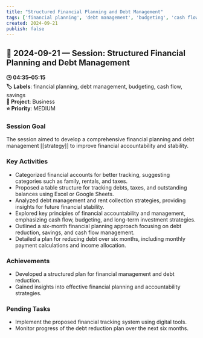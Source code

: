 ```yaml
---
title: "Structured Financial Planning and Debt Management"
tags: ['financial planning', 'debt management', 'budgeting', 'cash flow', 'savings']
created: 2024-09-21
publish: false
---
```


## 📅 2024-09-21 — Session: Structured Financial Planning and Debt Management

**🕒 04:35–05:15**  
**🏷️ Labels**: financial planning, debt management, budgeting, cash flow, savings  
**📂 Project**: Business  
**⭐ Priority**: MEDIUM  


### Session Goal
The session aimed to develop a comprehensive financial planning and debt management [[strategy]] to improve financial accountability and stability.

### Key Activities
- Categorized financial accounts for better tracking, suggesting categories such as family, rentals, and taxes.
- Proposed a table structure for tracking debts, taxes, and outstanding balances using Excel or Google Sheets.
- Analyzed debt management and rent collection strategies, providing insights for future financial stability.
- Explored key principles of financial accountability and management, emphasizing cash flow, budgeting, and long-term investment strategies.
- Outlined a six-month financial planning approach focusing on debt reduction, savings, and cash flow management.
- Detailed a plan for reducing debt over six months, including monthly payment calculations and income allocation.

### Achievements
- Developed a structured plan for financial management and debt reduction.
- Gained insights into effective financial planning and accountability strategies.

### Pending Tasks
- Implement the proposed financial tracking system using digital tools.
- Monitor progress of the debt reduction plan over the next six months.
